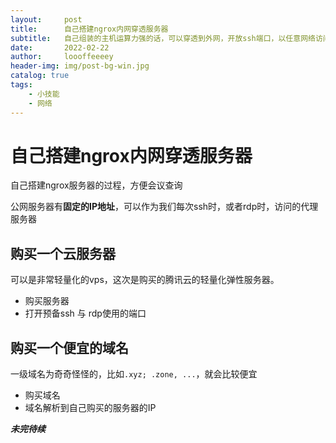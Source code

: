 ```yaml
---
layout:     post
title:      自己搭建ngrox内网穿透服务器
subtitle:   自己组装的主机运算力强的话，可以穿透到外网，开放ssh端口，以任意网络访问该服务器。ngrox官方提供的免费穿透服务有限，并且需要绕地球一圈速度很慢，所以搭建国内的服务器来做穿透服务提升速度与体验
date:       2022-02-22
author:     loooffeeeey
header-img: img/post-bg-win.jpg
catalog: true
tags:
    - 小技能
    - 网络
---
```



# 自己搭建ngrox内网穿透服务器

自己搭建ngrox服务器的过程，方便会议查询

公网服务器有**固定的IP地址**，可以作为我们每次ssh时，或者rdp时，访问的代理服务器

## 购买一个云服务器

可以是非常轻量化的vps，这次是购买的腾讯云的轻量化弹性服务器。

- 购买服务器
- 打开预备ssh 与 rdp使用的端口

## 购买一个便宜的域名

一级域名为奇奇怪怪的，比如`.xyz; .zone, ...`，就会比较便宜

- 购买域名
- 域名解析到自己购买的服务器的IP

***未完待续***
